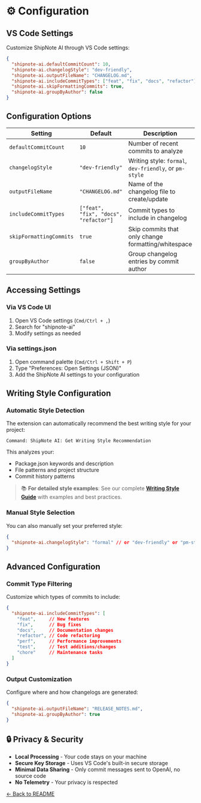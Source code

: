 # ⚙️ Configuration

## VS Code Settings

Customize ShipNote AI through VS Code settings:

```json
{
  "shipnote-ai.defaultCommitCount": 10,
  "shipnote-ai.changelogStyle": "dev-friendly",
  "shipnote-ai.outputFileName": "CHANGELOG.md",
  "shipnote-ai.includeCommitTypes": ["feat", "fix", "docs", "refactor"],
  "shipnote-ai.skipFormattingCommits": true,
  "shipnote-ai.groupByAuthor": false
}
```

## Configuration Options

| Setting | Default | Description |
|---------|---------|-------------|
| `defaultCommitCount` | `10` | Number of recent commits to analyze |
| `changelogStyle` | `"dev-friendly"` | Writing style: `formal`, `dev-friendly`, or `pm-style` |
| `outputFileName` | `"CHANGELOG.md"` | Name of the changelog file to create/update |
| `includeCommitTypes` | `["feat", "fix", "docs", "refactor"]` | Commit types to include in changelog |
| `skipFormattingCommits` | `true` | Skip commits that only change formatting/whitespace |
| `groupByAuthor` | `false` | Group changelog entries by commit author |

## Accessing Settings

### Via VS Code UI
1. Open VS Code settings (`Cmd/Ctrl + ,`)
2. Search for "shipnote-ai"
3. Modify settings as needed

### Via settings.json
1. Open command palette (`Cmd/Ctrl + Shift + P`)
2. Type "Preferences: Open Settings (JSON)"
3. Add the ShipNote AI settings to your configuration

## Writing Style Configuration

### Automatic Style Detection
The extension can automatically recommend the best writing style for your project:

```
Command: ShipNote AI: Get Writing Style Recommendation
```

This analyzes your:
- Package.json keywords and description
- File patterns and project structure
- Commit history patterns

> 📚 **For detailed style examples**: See our complete **[Writing Style Guide](writing-style-guide.md)** with examples and best practices.

### Manual Style Selection
You can also manually set your preferred style:

```json
{
  "shipnote-ai.changelogStyle": "formal" // or "dev-friendly" or "pm-style"
}
```

## Advanced Configuration

### Commit Type Filtering
Customize which types of commits to include:

```json
{
  "shipnote-ai.includeCommitTypes": [
    "feat",     // New features
    "fix",      // Bug fixes
    "docs",     // Documentation changes
    "refactor", // Code refactoring
    "perf",     // Performance improvements
    "test",     // Test additions/changes
    "chore"     // Maintenance tasks
  ]
}
```

### Output Customization
Configure where and how changelogs are generated:

```json
{
  "shipnote-ai.outputFileName": "RELEASE_NOTES.md",
  "shipnote-ai.groupByAuthor": true
}
```

## 🔒 Privacy & Security

- **Local Processing** - Your code stays on your machine
- **Secure Key Storage** - Uses VS Code's built-in secure storage
- **Minimal Data Sharing** - Only commit messages sent to OpenAI, no source code
- **No Telemetry** - Your privacy is respected

[← Back to README](../README.md)
